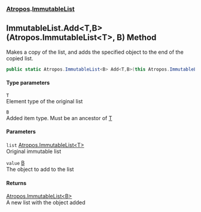 ### [Atropos](./Atropos.md 'Atropos').[ImmutableList](./ImmutableList.md 'Atropos.ImmutableList')
## ImmutableList.Add&lt;T,B&gt;(Atropos.ImmutableList&lt;T&gt;, B) Method
Makes a copy of the list, and adds the specified object to the end of the copied list.  
```csharp
public static Atropos.ImmutableList<B> Add<T,B>(this Atropos.ImmutableList<T> list, B value);
```
#### Type parameters
<a name='Atropos-ImmutableList-Add-T_B-(Atropos-ImmutableList-T-_B)-T'></a>
`T`  
Element type of the original list  
  
<a name='Atropos-ImmutableList-Add-T_B-(Atropos-ImmutableList-T-_B)-B'></a>
`B`  
Added item type. Must be an ancestor of [T](#Atropos-ImmutableList-Add-T_B-(Atropos-ImmutableList-T-_B)-T 'Atropos.ImmutableList.Add&lt;T,B&gt;(Atropos.ImmutableList&lt;T&gt;, B).T')  
  
#### Parameters
<a name='Atropos-ImmutableList-Add-T_B-(Atropos-ImmutableList-T-_B)-list'></a>
`list` [Atropos.ImmutableList&lt;](./ImmutableList-T-.md 'Atropos.ImmutableList&lt;T&gt;')[T](#Atropos-ImmutableList-Add-T_B-(Atropos-ImmutableList-T-_B)-T 'Atropos.ImmutableList.Add&lt;T,B&gt;(Atropos.ImmutableList&lt;T&gt;, B).T')[&gt;](./ImmutableList-T-.md 'Atropos.ImmutableList&lt;T&gt;')  
Original immutable list  
  
<a name='Atropos-ImmutableList-Add-T_B-(Atropos-ImmutableList-T-_B)-value'></a>
`value` [B](#Atropos-ImmutableList-Add-T_B-(Atropos-ImmutableList-T-_B)-B 'Atropos.ImmutableList.Add&lt;T,B&gt;(Atropos.ImmutableList&lt;T&gt;, B).B')  
The object to add to the list  
  
#### Returns
[Atropos.ImmutableList&lt;](./ImmutableList-T-.md 'Atropos.ImmutableList&lt;T&gt;')[B](#Atropos-ImmutableList-Add-T_B-(Atropos-ImmutableList-T-_B)-B 'Atropos.ImmutableList.Add&lt;T,B&gt;(Atropos.ImmutableList&lt;T&gt;, B).B')[&gt;](./ImmutableList-T-.md 'Atropos.ImmutableList&lt;T&gt;')  
A new list with the object added  
